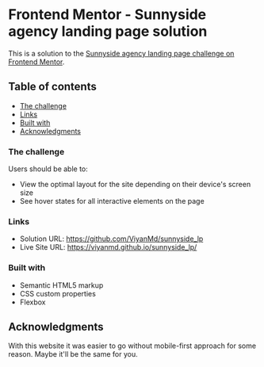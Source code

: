 # Frontend Mentor - Sunnyside agency landing page solution

This is a solution to the [Sunnyside agency landing page challenge on Frontend Mentor](https://www.frontendmentor.io/challenges/sunnyside-agency-landing-page-7yVs3B6ef).

## Table of contents

- [The challenge](#the-challenge)
- [Links](#links)
- [Built with](#built-with)
- [Acknowledgments](#acknowledgments)

### The challenge

Users should be able to:

- View the optimal layout for the site depending on their device's screen size
- See hover states for all interactive elements on the page

### Links

- Solution URL: https://github.com/ViyanMd/sunnyside_lp
- Live Site URL: https://viyanmd.github.io/sunnyside_lp/

### Built with

- Semantic HTML5 markup
- CSS custom properties
- Flexbox

## Acknowledgments

With this website it was easier to go without mobile-first approach for some reason. Maybe it'll be the same for you.
